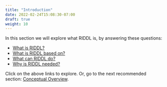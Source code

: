 ```yaml
---
title: "Introduction"
date: 2022-02-24T15:08:30-07:00
draft: true
weight: 10
---
```


In this section we will explore what RIDDL is, by answering these questions:

* [What is RIDDL?](what-is-riddl)
* [What is RIDDL based on?](what-is-riddl-based-on)
* [What can RIDDL do?](what-can-riddl-do)
* [Why is RIDDL needed?](why-is-riddl-needed)

Click on the above links to explore. Or, go to the next recommended section: 
[Conceptual Overview](../concepts).